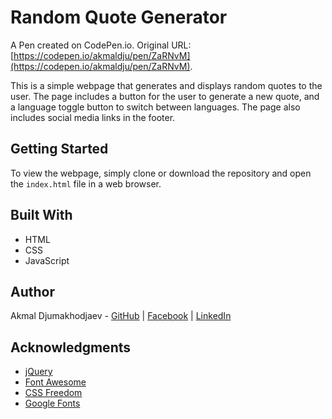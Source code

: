 # Random Quote Generator

A Pen created on CodePen.io. Original URL: [https://codepen.io/akmaldju/pen/ZaRNvM](https://codepen.io/akmaldju/pen/ZaRNvM).

This is a simple webpage that generates and displays random quotes to the user. The page includes a button for the user to generate a new quote, and a language toggle button to switch between languages. The page also includes social media links in the footer.

## Getting Started

To view the webpage, simply clone or download the repository and open the `index.html` file in a web browser.

## Built With

- HTML
- CSS
- JavaScript

## Author

Akmal Djumakhodjaev - [GitHub](https://github.com/akmaldju) | [Facebook](https://www.facebook.com/akmal.djumakhodjaev) | [LinkedIn](https://www.linkedin.com/in/akmal-djumakhodjaev/)

## Acknowledgments

- [jQuery](https://jquery.com/)
- [Font Awesome](https://fontawesome.com/)
- [CSS Freedom](https://css-freedom.com/)
- [Google Fonts](https://fonts.google.com/)

